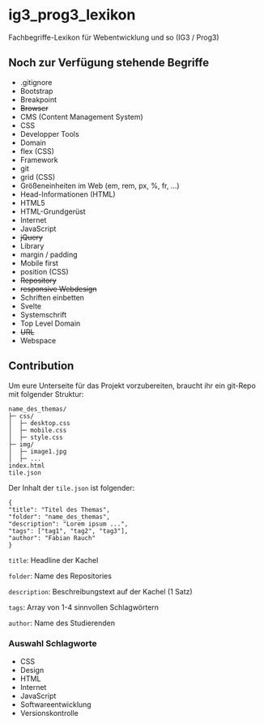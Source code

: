 # ig3_prog3_lexikon
Fachbegriffe-Lexikon für Webentwicklung und so (IG3 / Prog3)

## Noch zur Verfügung stehende Begriffe
* .gitignore
* Bootstrap
* Breakpoint
* ~~Browser~~
* CMS (Content Management System)
* CSS
* Developper Tools
* Domain
* flex (CSS)
* Framework
* git
* grid (CSS)
* Größeneinheiten im Web (em, rem, px, %, fr, …)
* Head-Informationen (HTML)
* HTML5
* HTML-Grundgerüst
* Internet
* JavaScript
* ~~jQuery~~
* Library
* margin / padding
* Mobile first
* position (CSS)
* ~~Repository~~
* ~~responsive Webdesign~~
* Schriften einbetten
* Svelte
* Systemschrift
* Top Level Domain
* ~~URL~~
* Webspace

## Contribution
Um eure Unterseite für das Projekt vorzubereiten, braucht ihr ein git-Repo mit folgender Struktur:

```
name_des_themas/
├─ css/
│  ├─ desktop.css
│  ├─ mobile.css
│  ├─ style.css
├─ img/
│  ├─ image1.jpg
│  ├─ ...
index.html
tile.json
```

Der Inhalt der `tile.json` ist folgender:
```
{
"title": "Titel des Themas",
"folder": "name_des_themas",
"description": "Lorem ipsum ...",
"tags": ["tag1", "tag2", "tag3"],
"author": "Fabian Rauch"
}
```
`title`: Headline der Kachel

`folder`: Name des Repositories

`description`: Beschreibungstext auf der Kachel (1 Satz)

`tags`: Array von 1-4 sinnvollen Schlagwörtern

`author`: Name des Studierenden

### Auswahl Schlagworte

- CSS
- Design
- HTML
- Internet
- JavaScript
- Softwareentwicklung
- Versionskontrolle
